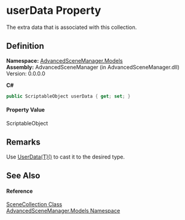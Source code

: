 # userData Property


The extra data that is associated with this collection.



## Definition
**Namespace:** <a href="N_AdvancedSceneManager_Models">AdvancedSceneManager.Models</a>  
**Assembly:** AdvancedSceneManager (in AdvancedSceneManager.dll) Version: 0.0.0.0

**C#**
``` C#
public ScriptableObject userData { get; set; }
```



#### Property Value
ScriptableObject

## Remarks
Use <a href="M_AdvancedSceneManager_Models_SceneCollection_UserData__1">UserData(T)()</a> to cast it to the desired type.

## See Also


#### Reference
<a href="T_AdvancedSceneManager_Models_SceneCollection">SceneCollection Class</a>  
<a href="N_AdvancedSceneManager_Models">AdvancedSceneManager.Models Namespace</a>  
